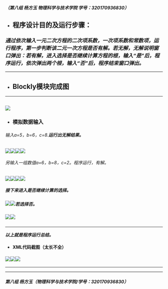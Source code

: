 ##### （第八组    杨方玉     物理科学与技术学院      学号：320170936830）

* ## 程序设计目的及运行步骤：

### _**通过依次输入一元二次方程的二次项系数，一次项系数和常数项，运行程序，第一步判断该二元一次方程是否有解。若无解，无解说明窗口弹出：若有解，进入选择是否继续计算方程的根，输入“是”后，程序运行，依次弹出两个根，输入“否”后，程序结束窗口弹出。**_

---

* ## Blockly模块完成图

---

## ![](/assets/1.PNG)

* ### 模拟数据输入

###### _输入a=5，b=6，c=8.**运行出无解结果。**_

![](/assets/2.PNG)![](/assets/3.PNG)![](/assets/4.PNG)![](/assets/5.PNG)

###### _另输入一组数值a=6，b=8，c=2。程序运行，有解。_

![](/assets/6.PNG)![](/assets/7.PNG)![](/assets/9.PNG)![](/assets/10.PNG)

##### _**接下来进入是否继续计算的选择。**_

##### ![](/assets/11.PNG)![](/assets/12.PNG)_**若选择否。**_

##### ![](/assets/14.PNG)![](/assets/15.PNG)

---

_**以上就是程序运行总结。**_

* #### XML代码截图（太长不全）

#### ![](/assets/x1.PNG)![](/assets/x2.PNG)![](/assets/x3.PNG)

---

---

##### 第八组  杨方玉（物理科学与技术学院/学号：320170936830）



